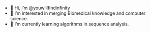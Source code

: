 - 👋 Hi, I’m @youwillfindinfinity
- 👀 I’m interested in merging Biomedical knowledge and computer science.
- 🌱 I’m currently learning algorithms in sequence analysis.

<!---
youwillfindinfinity/youwillfindinfinity is a ✨ special ✨ repository because its `README.md` (this file) appears on your GitHub profile.
You can click the Preview link to take a look at your changes.
--->
